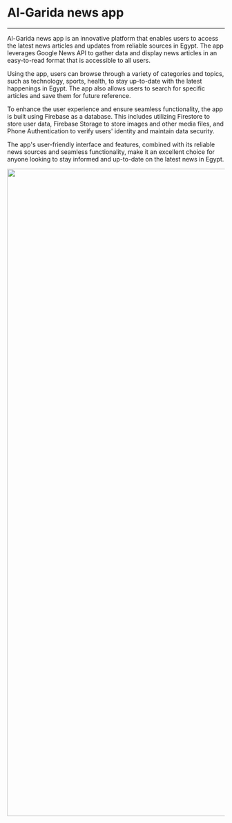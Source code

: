 # Al-Garida news app
-------------------------------

Al-Garida news app is an innovative platform that enables users to access the latest news articles and updates from reliable sources in Egypt. The app leverages Google News API to gather data and display news articles in an easy-to-read format that is accessible to all users.

Using the app, users can browse through a variety of categories and topics, such as technology, sports, health, to stay up-to-date with the latest happenings in Egypt. The app also allows users to search for specific articles and save them for future reference.

To enhance the user experience and ensure seamless functionality, the app is built using Firebase as a database. This includes utilizing Firestore to store user data, Firebase Storage to store images and other media files, and Phone Authentication to verify users' identity and maintain data security.

The app's user-friendly interface and features, combined with its reliable news sources and seamless functionality, make it an excellent choice for anyone looking to stay informed and up-to-date on the latest news in Egypt.

<img src="https://user-images.githubusercontent.com/73830725/232253008-e7e7e9de-6850-4b20-bc08-1d4bc5dfba84.jpg" width="5000" height="1500"/>
